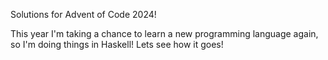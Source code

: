 Solutions for Advent of Code 2024!

This year I'm taking a chance to learn a new programming language again, so I'm doing things in Haskell! Lets see how it goes!
